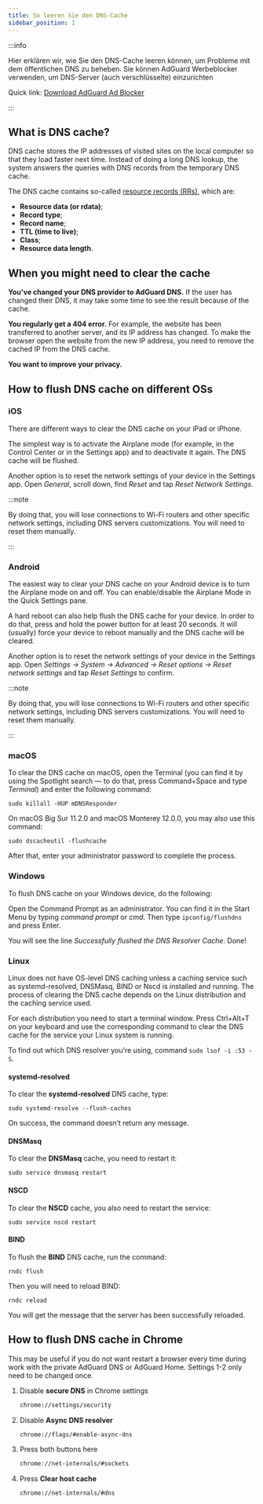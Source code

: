 ```yaml
---
title: So leeren Sie den DNS-Cache
sidebar_position: 1
---
```


:::info

Hier erklären wir, wie Sie den DNS-Cache leeren können, um Probleme mit dem öffentlichen DNS zu beheben. Sie können AdGuard Werbeblocker verwenden, um DNS-Server (auch verschlüsselte) einzurichten

Quick link: [Download AdGuard Ad Blocker](https://agrd.io/download-kb-adblock)

:::

## What is DNS cache?

DNS cache stores the IP addresses of visited sites on the local computer so that they load faster next time. Instead of doing a long DNS lookup, the system answers the queries with DNS records from the temporary DNS cache.

The DNS cache contains so-called [resource records (RRs)](https://en.wikipedia.org/wiki/Domain_Name_System#Resource_records), which are:

- **Resource data (or rdata)**;
- **Record type**;
- **Record name**;
- **TTL (time to live)**;
- **Class**;
- **Resource data length**.

## When you might need to clear the cache

**You've changed your DNS provider to AdGuard DNS.** If the user has changed their DNS, it may take some time to see the result because of the cache.

**You regularly get a 404 error.** For example, the website has been transferred to another server, and its IP address has changed. To make the browser open the website from the new IP address, you need to remove the cached IP from the DNS cache.

**You want to improve your privacy.**

## How to flush DNS cache on different OSs

### iOS

There are different ways to clear the DNS cache on your iPad or iPhone.

The simplest way is to activate the Airplane mode (for example, in the Control Center or in the Settings app) and to deactivate it again. The DNS cache will be flushed.

Another option is to reset the network settings of your device in the Settings app. Open *General*, scroll down, find *Reset* and tap *Reset Network Settings*.

:::note

By doing that, you will lose connections to Wi-Fi routers and other specific network settings, including DNS servers customizations. You will need to reset them manually.

:::

### Android

The easiest way to clear your DNS cache on your Android device is to turn the Airplane mode on and off. You can enable/disable the Airplane Mode in the Quick Settings pane.

A hard reboot can also help flush the DNS cache for your device. In order to do that, press and hold the power button for at least 20 seconds. It will (usually) force your device to reboot manually and the DNS cache will be cleared.

Another option is to reset the network settings of your device in the Settings app. Open *Settings → System → Advanced → Reset options → Reset network settings* and tap *Reset Settings* to confirm.

:::note

By doing that, you will lose connections to Wi-Fi routers and other specific network settings, including DNS servers customizations. You will need to reset them manually.

:::

### macOS

To clear the DNS cache on macOS, open the Terminal (you can find it by using the Spotlight search — to do that, press Command+Space and type *Terminal*) and enter the following command:

`sudo killall -HUP mDNSResponder`

On macOS Big Sur 11.2.0 and macOS Monterey 12.0.0, you may also use this command:

`sudo dscacheutil -flushcache`

After that, enter your administrator password to complete the process.

### Windows

To flush DNS cache on your Windows device, do the following:

Open the Command Prompt as an administrator. You can find it in the Start Menu by typing *command prompt* or *cmd*. Then type `ipconfig/flushdns` and press Enter.

You will see the line *Successfully flushed the DNS Resolver Cache*. Done!

### Linux

Linux does not have OS-level DNS caching unless a caching service such as systemd-resolved, DNSMasq, BIND or Nscd is installed and running. The process of clearing the DNS cache depends on the Linux distribution and the caching service used.

For each distribution you need to start a terminal window. Press Ctrl+Alt+T on your keyboard and use the corresponding command to clear the DNS cache for the service your Linux system is running.

To find out which DNS resolver you're using, command `sudo lsof -i :53 -S`.

#### systemd-resolved

To clear the **systemd-resolved** DNS cache, type:

`sudo systemd-resolve --flush-caches`

On success, the command doesn’t return any message.

#### DNSMasq

To clear the **DNSMasq** cache, you need to restart it:

`sudo service dnsmasq restart`

#### NSCD

To clear the **NSCD** cache, you also need to restart the service:

`sudo service nscd restart`

#### BIND

To flush the **BIND** DNS cache, run the command:

`rndc flush`

Then you will need to reload BIND:

`rndc reload`

You will get the message that the server has been successfully reloaded.

## How to flush DNS cache in Chrome

This may be useful if you do not want restart a browser every time during work with the private AdGuard DNS or AdGuard Home. Settings 1-2 only need to be changed once.

1. Disable **secure DNS** in Chrome settings

    ```bash
    chrome://settings/security
    ```

1. Disable **Async DNS resolver**

    ```bash
    chrome://flags/#enable-async-dns
    ```

1. Press both buttons here

    ```bash
    chrome://net-internals/#sockets
    ```

1. Press **Clear host cache**

    ```bash
    chrome://net-internals/#dns
    ```
